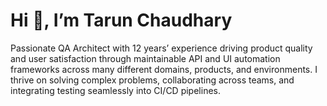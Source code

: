 # Hi 👋, I’m Tarun Chaudhary

Passionate QA Architect with 12 years’ experience driving product quality and user satisfaction through maintainable API and UI automation frameworks across many different domains, products, and environments. I thrive on solving complex problems, collaborating across teams, and integrating testing seamlessly into CI/CD pipelines.  
